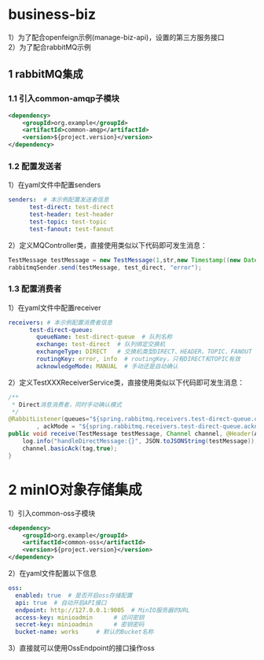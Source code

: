 # business-biz
1）为了配合openfeign示例(manage-biz-api)，设置的第三方服务接口  
2）为了配合rabbitMQ示例

## 1 rabbitMQ集成
### 1.1 引入common-amqp子模块
```xml
<dependency>
    <groupId>org.example</groupId>
    <artifactId>common-amqp</artifactId>
    <version>${project.version}</version>
</dependency>
```
### 1.2 配置发送者
1）在yaml文件中配置senders
```yaml
senders:  # 本示例配置发送者信息
      test-direct: test-direct
      test-header: test-header
      test-topic: test-topic
      test-fanout: test-fanout
```
2）定义MQController类，直接使用类似以下代码即可发生消息：
```java
TestMessage testMessage = new TestMessage(1,str,new Timestamp((new Date()).getTime()));
rabbitmqSender.send(testMessage, test_direct, "error");
```
### 1.3 配置消费者
1）在yaml文件中配置receiver
```yaml
receivers: # 本示例配置消费者信息
      test-direct-queue:
        queueName: test-direct-queue  # 队列名称
        exchange: test-direct  # 队列绑定交换机
        exchangeType: DIRECT   # 交换机类型DIRECT、HEADER、TOPIC、FANOUT
        routingKey: error, info  # routingKey，只有DIRECT和TOPIC有效
        acknowledgeMode: MANUAL  # 手动还是自动确认
```
2）定义TestXXXReceiverService类，直接使用类似以下代码即可发生消息：
```java
/**
 * Direct消息消费者，同时手动确认模式
 */
@RabbitListener(queues="${spring.rabbitmq.receivers.test-direct-queue.queueName}"
        , ackMode = "${spring.rabbitmq.receivers.test-direct-queue.acknowledgeMode}")
public void receive(TestMessage testMessage, Channel channel, @Header(AmqpHeaders.DELIVERY_TAG) long tag) throws IOException {
    log.info("handleDirectMessage:{}", JSON.toJSONString(testMessage));
    channel.basicAck(tag,true);
}
```

# 2 minIO对象存储集成
1）引入common-oss子模块
```xml
<dependency>
    <groupId>org.example</groupId>
    <artifactId>common-oss</artifactId>
    <version>${project.version}</version>
</dependency>
```
2）在yaml文件配置以下信息
```yaml
oss:
  enabled: true  # 是否开启oss存储配置
  api: true  # 自动开启API接口
  endpoint: http://127.0.0.1:9005  # MinIO服务器的URL
  access-key: minioadmin      # 访问密钥
  secret-key: minioadmin      # 密钥密码
  bucket-name: works     # 默认的Bucket名称
```
3）直接就可以使用OssEndpoint的接口操作oss
